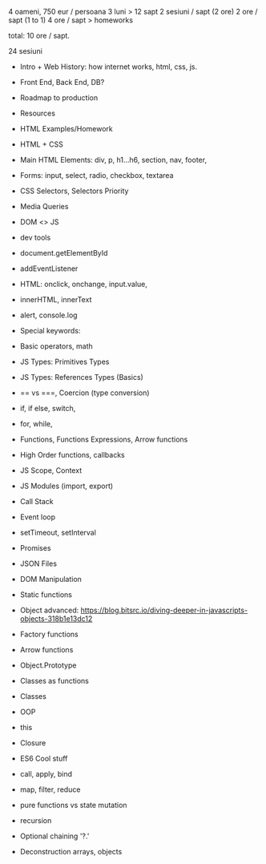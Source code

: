 4 oameni, 750 eur / persoana
3 luni > 12 sapt
2 sesiuni / sapt (2 ore)
2 ore / sapt (1 to 1)
4 ore / sapt > homeworks

total: 10 ore / sapt.

24 sesiuni

- Intro + Web History: how internet works, html, css, js.
- Front End, Back End, DB?
- Roadmap to production
- Resources
- HTML Examples/Homework

- HTML + CSS 
- Main HTML Elements: div, p, h1...h6, section, nav, footer,
- Forms: input, select, radio, checkbox, textarea
- CSS Selectors, Selectors Priority
- Media Queries 

- DOM <> JS 
- dev tools
- document.getElementById
- addEventListener
- HTML: onclick, onchange, input.value, 
- innerHTML, innerText
- alert, console.log

- Special keywords:
- Basic operators, math
- JS Types: Primitives Types

- JS Types: References Types (Basics)
- == vs ===, Coercion (type conversion)

- if, if else, switch,
- for, while,  

- Functions, Functions Expressions, Arrow functions
- High Order functions, callbacks

- JS Scope, Context
- JS Modules (import, export)
- Call Stack
- Event loop
- setTimeout, setInterval
- Promises
- JSON Files
- DOM Manipulation
- Static functions
- Object advanced: https://blog.bitsrc.io/diving-deeper-in-javascripts-objects-318b1e13dc12
- Factory functions
- Arrow functions
- Object.Prototype
- Classes as functions
- Classes 
- OOP
- this
- Closure
- ES6 Cool stuff
- call, apply, bind
- map, filter, reduce
- pure functions vs state mutation
- recursion
- Optional chaining '?.'
- Deconstruction arrays, objects


